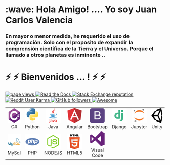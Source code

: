 <h1 align="left" id="macropower-title">:wave: Hola Amigo! .... Yo soy Juan Carlos Valencia</h1>
<h3 align="left">En mayor o menor medida, he requerido el uso de programación. Solo con el proposito de expandir la comprensión científica de la Tierra y el Universo. Porque el llamado a otros planetas es inminente .. </h3>

<h1 align="left" id="macropower-title">⚡ ⚡  Bienvenidos ... ! ⚡ ⚡ </h1>


<p align="left">
  <a href=" "> <img src="https://komarev.com/ghpvc/?username=macropower" alt="page views" />  </a>
  <a href=" "> <img alt="Read the Docs" src="https://img.shields.io/readthedocs/macropower?logo=read-the-docs">   </a>
  <a href=" "> <img alt="Stack Exchange reputation" src="https://img.shields.io/stackexchange/stackoverflow/r/4868262?color=orange&label=reputation&logo=stackoverflow"> </a>
  <a href=" "> <img alt="Reddit User Karma" src="https://img.shields.io/reddit/user-karma/combined/macropower?label=karma&logo=reddit">
  </a>
  <a href=" "> <img alt="GitHub followers" src="https://img.shields.io/github/followers/MacroPower?color=green&logo=github">
  </a>
  <a href=" "> <img alt="Awesome" src="https://awesome.re/mentioned-badge.svg">
  </a>
</p>


<table>
  <tr>
    <td align="center" width="96">
      <a href=" ">
        <img src="./img/csharp_original_logo_icon_146578.svg" width="48" height="48" alt="C#" />        
      </a>
      <br>C#
    </td>
    <td align="center" width="96">
      <a href=" ">
        <img src="./img/python_original_logo_icon_146381.svg" width="48" height="48" alt="Python" />        
      </a>
      <br>Python
    </td>
    <td align="center" width="96">
      <a href=" ">
        <img src="./img/java_original_wordmark_logo_icon_146459.svg" width="48" height="48" alt="Java" />        
      </a>
      <br>Java
    </td>  
    <td align="center" width="96">
      <a href=" ">
        <img src="./img/angular_logo_icon_169595.svg" width="48" height="48" alt="Angular" />        
      </a>
      <br>Angular
    </td>  
    <td align="center" width="96">
      <a href=" ">
        <img src="./img/bootstrap_plain_logo_icon_146619.svg" width="48" height="48" alt="Bootstrap" />        
      </a>
      <br>Bootstrap
    </td>  
    <td align="center" width="96">
      <a href=" ">
        <img src="./img/file_type_django_icon_130645.svg" width="48" height="48" alt="Django" />        
      </a>
      <br>Django
    </td>  
    <td align="center" width="96">
      <a href=" ">
        <img src="./img/file_type_jupyter_icon_130494.svg" width="48" height="48" alt="Jupyter" />        
      </a>
      <br>Jupyter
    </td>  
<td align="center" width="96">
      <a href=" ">
        <img src="./img/unity_logo_icon_144772.svg" width="48" height="48" alt="Unity" />        
      </a>
      <br>Unity
    </td>  

   </tr>
   <tr> 
    <td align="center" width="96">
      <a href=" ">
        <img src="./img/mysql_original_wordmark_logo_icon_146417.svg" width="48" height="48" alt="MySql" />        
      </a>
      <br>MySql
    </td>    
    <td align="center" width="96">
      <a href=" ">
        <img src="./img/php_plain_logo_icon_146397.svg" width="48" height="48" alt="PHP" />        
      </a>
      <br>PHP
    </td>    
    <td align="center" width="96">
      <a href=" ">
        <img src="./img/file_type_node_icon_130301.svg" width="48" height="48" alt="NODE" />        
      </a>
      <br>NODEJS
    </td>    
    <td align="center" width="96">
      <a href=" ">
        <img src="./img/html_original_wordmark_logo_icon_146478.svg" width="48" height="48" alt="HTML5" />        
      </a>
      <br>HTML5
    </td>    
    <td align="center" width="96">
      <a href=" ">
        <img src="./img/visualstudio_plain_logo_icon_146308.svg" width="48" height="48" alt="VisualCode" />        
      </a>
      <br>Visual Code
    </td>    

   </tr>  
</table>
















<!--
**juancvalencia/juancvalencia** is a ✨ _special_ ✨ repository because its `README.md` (this file) appears on your GitHub profile.

Here are some ideas to get you started:

- 🔭 I’m currently working on ...
- 🌱 I’m currently learning ...
- 👯 I’m looking to collaborate on ...
- 🤔 I’m looking for help with ...
- 💬 Ask me about ...
- 📫 How to reach me: ...
- 😄 Pronouns: ...
- ⚡ Fun fact: ...
-->
